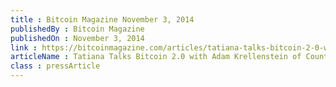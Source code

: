 ```yaml
---
title : Bitcoin Magazine November 3, 2014
publishedBy : Bitcoin Magazine
publishedOn : November 3, 2014
link : https://bitcoinmagazine.com/articles/tatiana-talks-bitcoin-2-0-with-adam-krellenstein-of-counterparty-1415038406/
articleName : Tatiana Talks Bitcoin 2.0 with Adam Krellenstein of Counterparty
class : pressArticle
---
```

